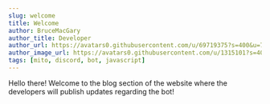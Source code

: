 ```yaml
---
slug: welcome
title: Welcome
author: BruceMacGary
author_title: Developer
author_url: https://avatars0.githubusercontent.com/u/69719375?s=400&u=7cf211d6257b4648d712b7ee8e8f4e751633249b&v=4
author_image_url: https://avatars0.githubusercontent.com/u/1315101?s=400&v=4
tags: [mito, discord, bot, javascript]
---
```


Hello there! Welcome to the blog section of the website where the developers will publish updates regarding the bot!
